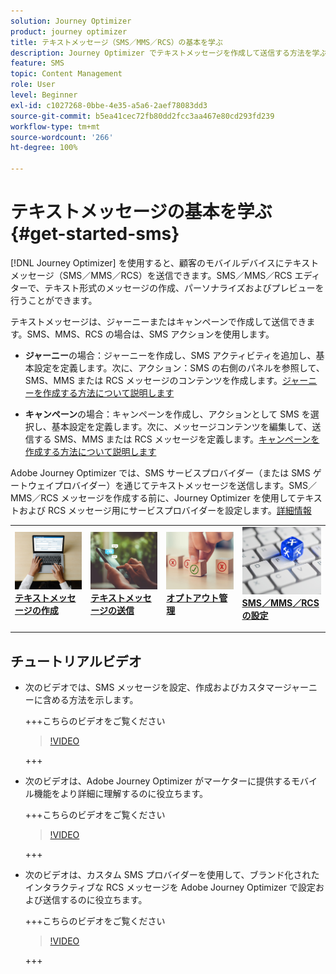 ```yaml
---
solution: Journey Optimizer
product: journey optimizer
title: テキストメッセージ（SMS／MMS／RCS）の基本を学ぶ
description: Journey Optimizer でテキストメッセージを作成して送信する方法を学ぶ
feature: SMS
topic: Content Management
role: User
level: Beginner
exl-id: c1027268-0bbe-4e35-a5a6-2aef78083dd3
source-git-commit: b5ea41cec72fb80dd2fcc3aa467e80cd293fd239
workflow-type: tm+mt
source-wordcount: '266'
ht-degree: 100%

---
```


# テキストメッセージの基本を学ぶ {#get-started-sms}

[!DNL Journey Optimizer] を使用すると、顧客のモバイルデバイスにテキストメッセージ（SMS／MMS／RCS）を送信できます。SMS／MMS／RCS エディターで、テキスト形式のメッセージの作成、パーソナライズおよびプレビューを行うことができます。

テキストメッセージは、ジャーニーまたはキャンペーンで作成して送信できます。SMS、MMS、RCS の場合は、SMS アクションを使用します。

* **ジャーニー**&#x200B;の場合：ジャーニーを作成し、SMS アクティビティを追加し、基本設定を定義します。次に、アクション：SMS の右側のパネルを参照して、SMS、MMS または RCS メッセージのコンテンツを作成します。[ジャーニーを作成する方法について説明します](../building-journeys/journey-gs.md)

* **キャンペーン**&#x200B;の場合：キャンペーンを作成し、アクションとして SMS を選択し、基本設定を定義します。次に、メッセージコンテンツを編集して、送信する SMS、MMS または RCS メッセージを定義します。[キャンペーンを作成する方法について説明します](../campaigns/create-campaign.md#configure)

Adobe Journey Optimizer では、SMS サービスプロバイダー（または SMS ゲートウェイプロバイダー）を通じてテキストメッセージを送信します。SMS／MMS／RCS メッセージを作成する前に、Journey Optimizer を使用してテキストおよび RCS メッセージ用にサービスプロバイダーを設定します。[詳細情報](sms-configuration.md)

<table style="table-layout:fixed"><tr style="border: 0;">
<td>
<a href="create-sms.md">
<img alt="リード" src="../assets/do-not-localize/sms-create.jpeg">
</a>
<div><a href="create-sms.md"><strong>テキストメッセージの作成</strong>
</div>
<p>
</td>
<td>
<a href="send-sms.md">
<img alt="低頻度" src="../assets/do-not-localize/sms-sending.jpg">
</a>
<div>
<a href="send-sms.md"><strong>テキストメッセージの送信</strong></a>
</div>
<p></td>
<td>
<a href="sms-opt-out.md">
<img alt="検証" src="../assets/do-not-localize/sms-opt-out.jpg">
</a>
<div>
<a href="sms-opt-out.md"><strong>オプトアウト管理</strong></a>
</div>
<p>
</td>
<td>
<a href="sms-configuration.md">
<img alt="検証" src="../assets/do-not-localize/sms-config.jpg">
</a>
<div>
<a href="sms-configuration.md"><strong>SMS／MMS／RCS の設定</strong></a>
</div>
<p>
</td>
</tr></table>

## チュートリアルビデオ

* 次のビデオでは、SMS メッセージを設定、作成およびカスタマージャーニーに含める方法を示します。

  +++こちらのビデオをご覧ください

  >[!VIDEO](https://video.tv.adobe.com/v/3420509?learn=on)

  +++

* 次のビデオは、Adobe Journey Optimizer がマーケターに提供するモバイル機能をより詳細に理解するのに役立ちます。


  +++こちらのビデオをご覧ください

  >[!VIDEO](https://video.tv.adobe.com/v/3426021?quality=12&learn=on)

  +++

* 次のビデオは、カスタム SMS プロバイダーを使用して、ブランド化されたインタラクティブな RCS メッセージを Adobe Journey Optimizer で設定および送信するのに役立ちます。


  +++こちらのビデオをご覧ください

  >[!VIDEO](https://video.tv.adobe.com/v/3464755)

  +++
